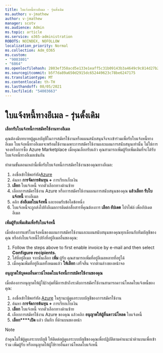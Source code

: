 ```yaml
---
title: ใบแจ้งหนี้ทางอีเมล - รุ่นดั้งเดิม
ms.author: v-jmathew
author: v-jmathew
manager: scotv
ms.audience: Admin
ms.topic: article
ms.service: o365-administration
ROBOTS: NOINDEX, NOFOLLOW
localization_priority: Normal
ms.collection: Adm_O365
ms.custom:
- "9003801"
- "6864"
ms.openlocfilehash: 2803ef358acd5e133e1eaff5c31b09143b3a4649c9c814d27b214585487c0e7e
ms.sourcegitcommit: b5f7da89a650d2915dc652449623c78be6247175
ms.translationtype: MT
ms.contentlocale: th-TH
ms.lasthandoff: 08/05/2021
ms.locfileid: "54003663"
---
```

# <a name="e-mail-invoice---legacy"></a>ใบแจ้งหนี้ทางอีเมล - รุ่นดั้งเดิม

**เลือกรับใบแจ้งหนี้การสมัครใช้งานทางอีเมล**

คุณต้องมีบทบาทผู้ดูแลบัญชีในการสมัครใช้งานหรือแผนสนับสนุนจึงจะเข้าร่วมเพื่อรับใบแจ้งหนี้ทางอีเมล ใบแจ้งหนี้ทางอีเมลจะพร้อมใช้งานเฉพาะการสมัครใช้งานและแผนการสนับสนุนเท่านั้น ไม่ใช่การจองหรือการซื้อ Azure Marketplace เมื่อคุณเลือกรับแล้ว คุณสามารถเพิ่มผู้รับเพิ่มเติมที่จะได้รับใบแจ้งหนี้ทางอีเมลเช่นกัน

ทําตามขั้นตอนเหล่านี้เพื่อรับใบแจ้งหนี้การสมัครใช้งานของคุณทางอีเมล:

1. ลงชื่อเข้าใช้พอร์ทัล[Azure](https://portal.azure.com/)
2. ค้นหา **การจัดการต้นทุน +** การเรียกเก็บเงิน
3. **เลือก** ใบแจ้งหนี้ จากตัวเลือกทางด้านซ้าย
4. เลือกการสมัครใช้งาน Azure หรือการสมัครใช้งานแผนการสนับสนุนของคุณ **แล้วเลือก รับใบแจ้งหนี้** ทางอีเมล
5. คลิก **ส่งอีเมลใบแจ้งหนี้** และยอมรับข้อใดข้อหนึ่ง
6. ใบแจ้งหนี้จะถูกส่งไปยังอีเมลการติดต่อสื่อสารที่คุณต้องการ **เลือก อัปเดต** โปรไฟล์ เพื่ออัปเดตอีเมล

**เพิ่มผู้รับเพิ่มเติมเพื่อรับใบแจ้งหนี้**

เมื่อต้องการแชร์ใบแจ้งหนี้ของแผนการสมัครใช้งานและแผนสนับสนุนของคุณทุกเดือนกับทีมบัญชีของคุณ หรือส่งใบแจ้งหนี้ไปยังที่อยู่อีเมลอื่นของคุณ:

1. Follow the steps above to first enable invoice by e-mail and then select **Configure recipients.**
2. ใส่ที่อยู่อีเมล จากนั้นเลือก **เพิ่ม** ผู้รับ คุณสามารถเพิ่มที่อยู่อีเมลหลายที่อยู่ได้
3. เมื่อคุณเพิ่มที่อยู่อีเมลทั้งหมดแล้ว **ให้เลือก** เสร็จสิ้น จากด้านล่างของหน้าจอ

**อนุญาตให้บุคคลอื่นดาวน์โหลดใบแจ้งหนี้การสมัครใช้งานของคุณ**

เมื่อต้องการอนุญาตให้ผู้ใช้/กลุ่มที่มีการเข้าถึงระดับการสมัครใช้งานสามารถดาวน์โหลดใบแจ้งหนี้ของคุณ:

1. ลงชื่อเข้าใช้พอร์ทัล [Azure](https://portal.azure.com/) ในฐานะผู้ดูแลระบบบัญชีของการสมัครใช้งาน
2. ค้นหา **การจัดการต้นทุน +** การเรียกเก็บเงิน
3. **เลือก** ใบแจ้งหนี้ จากตัวเลือกทางด้านซ้าย
4. เลือกการสมัครใช้งาน Azure ของคุณ แล้วคลิก **อนุญาตให้ผู้อื่นดาวน์โหลด** ใบแจ้งหนี้
5. **เลือก****เปิด** แล้ว บันทึก ที่ด้านบนของหน้า

> [!NOTE]
ถ้าคุณไม่ใช่ผู้ดูแลระบบบัญชี ให้ติดต่อผู้ดูแลระบบบัญชีของคุณเพื่อปฏิบัติตามคําแนะนําด้านบนเพื่อเข้าร่วม เพิ่มผู้รับ หรืออนุญาตให้ผู้ใช้รายอื่นดาวน์โหลดใบแจ้งหนี้
